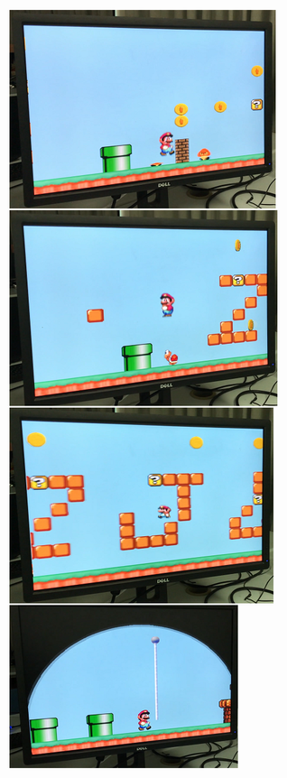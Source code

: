 ![](https://github.com/Keytoyze/FPGA-SuperMario/blob/master/document/1.png)
![](https://github.com/Keytoyze/FPGA-SuperMario/blob/master/document/2.png)
![](https://github.com/Keytoyze/FPGA-SuperMario/blob/master/document/3.png)
![](https://github.com/Keytoyze/FPGA-SuperMario/blob/master/document/4.png)